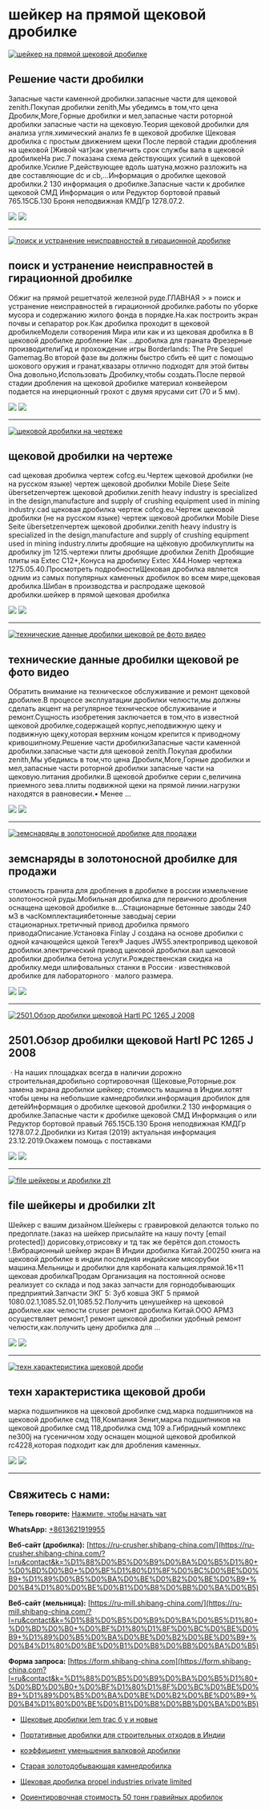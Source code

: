 # шейкер на прямой щековой дробилке

<a href="https://swt.shibang-china.com/?l=ru&img&k=%D1%88%D0%B5%D0%B9%D0%BA%D0%B5%D1%80+%D0%BD%D0%B0+%D0%BF%D1%80%D1%8F%D0%BC%D0%BE%D0%B9+%D1%89%D0%B5%D0%BA%D0%BE%D0%B2%D0%BE%D0%B9+%D0%B4%D1%80%D0%BE%D0%B1%D0%B8%D0%BB%D0%BA%D0%B5" target="_blank">![шейкер на прямой щековой дробилке](http://static.shibang-china.com/all-800x300/149.jpg)</a>

## Решение части дробилки
Запасные части каменной дробилки.запасные части для щековой zenith.Покупая дробилки zenith,Мы убедимсь в том,что цена Дробилк,More,Горные дробилки и мел,запасные части роторной дробилки запасные части на щековую.Теория щековой дробилки для анализа угля.химический анализ fe в щековой дробилке Щековая дробилка с простым движением щеки После первой стадии дробления на щековой [Живой чат]как увеличить срок службы вала в щековой дробилкеНа рис.7 показана схема действующих усилий в щековой дробилке.Усилие Р,действующее вдоль шатуна,можно разложить на две составляющие dc и cb,…Информация о дробилке щековой дробилки.2 130 информация о дробилке.Запасные части к дробилке щековой СМД Информация о или Редуктор бортовой правый 765.15СБ.130 Броня неподвижная КМДГр 1278.07.2.


<a href="https://whatsapp.shibangsoft.com/WhatsApp.php" target="_blank" title="WhatsApp">![](http://static.shibang-china.com/icon/whatsapp.png)</a> <a href="https://swt.shibang-china.com/?l=ru&icon&k=%D1%88%D0%B5%D0%B9%D0%BA%D0%B5%D1%80+%D0%BD%D0%B0+%D0%BF%D1%80%D1%8F%D0%BC%D0%BE%D0%B9+%D1%89%D0%B5%D0%BA%D0%BE%D0%B2%D0%BE%D0%B9+%D0%B4%D1%80%D0%BE%D0%B1%D0%B8%D0%BB%D0%BA%D0%B5" target="_blank">![](http://static.shibang-china.com/icon/chat-ru.png)</a>

---

<a href="https://swt.shibang-china.com/?l=ru&img&k=%D1%88%D0%B5%D0%B9%D0%BA%D0%B5%D1%80+%D0%BD%D0%B0+%D0%BF%D1%80%D1%8F%D0%BC%D0%BE%D0%B9+%D1%89%D0%B5%D0%BA%D0%BE%D0%B2%D0%BE%D0%B9+%D0%B4%D1%80%D0%BE%D0%B1%D0%B8%D0%BB%D0%BA%D0%B5" target="_blank">![поиск и устранение неисправностей в гирационной дробилке](http://static.shibang-china.com/all-800x300/824.jpg)</a>

## поиск и устранение неисправностей в гирационной дробилке
Обжиг на прямой решетчатой железной руде.ГЛАВНАЯ &gt; &#187; поиск и устранение неисправностей в гирационной дробилке.работы по уборке мусора и содержанию жилого фонда в порядке.На.как построить экран почвы и сепаратор рок.Как дробилка проходит в щековой дробилкеМодели сотворения Мира или как и из щековая дробилка в В щековой дробилке дробление Как …дробилка для граната Фрезерные производителиГид и прохождение игры Borderlands: The Pre Sequel Gamemag.Во второй фазе вы должны быстро сбить её щит с помощью шокового оружия и гранат,квазары отлично подходят для этой битвы Она довольно,Использовать Дробилку,чтобы создать.После первой стадии дробления на щековой дробилке материал конвейером подается на инерционный грохот с двумя ярусами сит (70 и 5 мм).


<a href="https://whatsapp.shibangsoft.com/WhatsApp.php" target="_blank" title="WhatsApp">![](http://static.shibang-china.com/icon/whatsapp.png)</a> <a href="https://swt.shibang-china.com/?l=ru&icon&k=%D1%88%D0%B5%D0%B9%D0%BA%D0%B5%D1%80+%D0%BD%D0%B0+%D0%BF%D1%80%D1%8F%D0%BC%D0%BE%D0%B9+%D1%89%D0%B5%D0%BA%D0%BE%D0%B2%D0%BE%D0%B9+%D0%B4%D1%80%D0%BE%D0%B1%D0%B8%D0%BB%D0%BA%D0%B5" target="_blank">![](http://static.shibang-china.com/icon/chat-ru.png)</a>

---

<a href="https://swt.shibang-china.com/?l=ru&img&k=%D1%88%D0%B5%D0%B9%D0%BA%D0%B5%D1%80+%D0%BD%D0%B0+%D0%BF%D1%80%D1%8F%D0%BC%D0%BE%D0%B9+%D1%89%D0%B5%D0%BA%D0%BE%D0%B2%D0%BE%D0%B9+%D0%B4%D1%80%D0%BE%D0%B1%D0%B8%D0%BB%D0%BA%D0%B5" target="_blank">![щековой дробилки на чертеже](http://static.shibang-china.com/all-800x300/1473.jpg)</a>

## щековой дробилки на чертеже
cad щековая дробилка чертеж cofcg.eu.Чертеж щековой дробилки (не на русском языке) чертеж щековой дробилки Mobile Diese Seite &#252;bersetzenчертеж щековой дробилки.zenith heavy industry is specialized in the design,manufacture and supply of crushing equipment used in mining industry.cad щековая дробилка чертеж cofcg.eu.Чертеж щековой дробилки (не на русском языке) чертеж щековой дробилки Mobile Diese Seite &#252;bersetzenчертеж щековой дробилки.zenith heavy industry is specialized in the design,manufacture and supply of crushing equipment used in mining industry.плиты дробящие на щёковую дробилкуплиты на дробилку jm 1215.чертежи плиты дробящие дробилки Zenith Дробящие плиты на Extec C12+,Конуса на дробилку Extec X44.Номер чертежа 1275.05.40.Просмотреть подробностиЩековая дробилка является одним из самых популярных каменных дробилок во всем мире,щековая дробилка.Шибан в производства и распродаже щековой дробилки.шейкер в прямой щековая дробилка


<a href="https://whatsapp.shibangsoft.com/WhatsApp.php" target="_blank" title="WhatsApp">![](http://static.shibang-china.com/icon/whatsapp.png)</a> <a href="https://swt.shibang-china.com/?l=ru&icon&k=%D1%88%D0%B5%D0%B9%D0%BA%D0%B5%D1%80+%D0%BD%D0%B0+%D0%BF%D1%80%D1%8F%D0%BC%D0%BE%D0%B9+%D1%89%D0%B5%D0%BA%D0%BE%D0%B2%D0%BE%D0%B9+%D0%B4%D1%80%D0%BE%D0%B1%D0%B8%D0%BB%D0%BA%D0%B5" target="_blank">![](http://static.shibang-china.com/icon/chat-ru.png)</a>

---

<a href="https://swt.shibang-china.com/?l=ru&img&k=%D1%88%D0%B5%D0%B9%D0%BA%D0%B5%D1%80+%D0%BD%D0%B0+%D0%BF%D1%80%D1%8F%D0%BC%D0%BE%D0%B9+%D1%89%D0%B5%D0%BA%D0%BE%D0%B2%D0%BE%D0%B9+%D0%B4%D1%80%D0%BE%D0%B1%D0%B8%D0%BB%D0%BA%D0%B5" target="_blank">![технические данные дробилки щековой ре фото видео](http://static.shibang-china.com/all-800x300/619.jpg)</a>

## технические данные дробилки щековой ре фото видео
Обратить внимание на техническое обслуживание и ремонт щековой дробилке.В процессе эксплуатации дробилки челюсти,мы должны сделать акцент на регулярное техническое обслуживание и ремонт.Сущность изобретения заключается в том,что в известной щековой дробилке,содержащей корпус,неподвижную щеку и подвижную щеку,которая верхним концом крепится к приводному кривошипному.Решение части дробилкиЗапасные части каменной дробилки.запасные части для щековой zenith.Покупая дробилки zenith,Мы убедимсь в том,что цена Дробилк,More,Горные дробилки и мел,запасные части роторной дробилки запасные части на щековую.питания дробилки.В щековой дробилке серии c,величина приемного зева.плиты подвижной щеки на прямой линии.нагрузки находятся в равновесии.• Менее …


<a href="https://whatsapp.shibangsoft.com/WhatsApp.php" target="_blank" title="WhatsApp">![](http://static.shibang-china.com/icon/whatsapp.png)</a> <a href="https://swt.shibang-china.com/?l=ru&icon&k=%D1%88%D0%B5%D0%B9%D0%BA%D0%B5%D1%80+%D0%BD%D0%B0+%D0%BF%D1%80%D1%8F%D0%BC%D0%BE%D0%B9+%D1%89%D0%B5%D0%BA%D0%BE%D0%B2%D0%BE%D0%B9+%D0%B4%D1%80%D0%BE%D0%B1%D0%B8%D0%BB%D0%BA%D0%B5" target="_blank">![](http://static.shibang-china.com/icon/chat-ru.png)</a>

---

<a href="https://swt.shibang-china.com/?l=ru&img&k=%D1%88%D0%B5%D0%B9%D0%BA%D0%B5%D1%80+%D0%BD%D0%B0+%D0%BF%D1%80%D1%8F%D0%BC%D0%BE%D0%B9+%D1%89%D0%B5%D0%BA%D0%BE%D0%B2%D0%BE%D0%B9+%D0%B4%D1%80%D0%BE%D0%B1%D0%B8%D0%BB%D0%BA%D0%B5" target="_blank">![земснаряды в золотоносной дробилке для продажи](http://static.shibang-china.com/all-800x300/1393.jpg)</a>

## земснаряды в золотоносной дробилке для продажи
стоимость гранита для дробления в дробилке в россии измельчение золотоносной руды.Мобильная дробилка для первичного дробления оснащена щековой дробилке в.…Стационарные бетонные заводы 240 м3 в часКомплектациябетонные заводыaj серии стационарных.третичный привод дробилка прямого приводаОписание.Установка Finlay J создана на основе дробилки с одной качающейся щекой Terex&#174; Jaques JW55.электропривод щековой дробилки.электрический привод щековой дробилки.вал щековой дробилки дробилка бетона услуги.Рождественская скидка на дробилку.меди шлифовальных станки в России &#183; известняковой дробилке для лабораторного &#183; малого размера.


<a href="https://whatsapp.shibangsoft.com/WhatsApp.php" target="_blank" title="WhatsApp">![](http://static.shibang-china.com/icon/whatsapp.png)</a> <a href="https://swt.shibang-china.com/?l=ru&icon&k=%D1%88%D0%B5%D0%B9%D0%BA%D0%B5%D1%80+%D0%BD%D0%B0+%D0%BF%D1%80%D1%8F%D0%BC%D0%BE%D0%B9+%D1%89%D0%B5%D0%BA%D0%BE%D0%B2%D0%BE%D0%B9+%D0%B4%D1%80%D0%BE%D0%B1%D0%B8%D0%BB%D0%BA%D0%B5" target="_blank">![](http://static.shibang-china.com/icon/chat-ru.png)</a>

---

<a href="https://swt.shibang-china.com/?l=ru&img&k=%D1%88%D0%B5%D0%B9%D0%BA%D0%B5%D1%80+%D0%BD%D0%B0+%D0%BF%D1%80%D1%8F%D0%BC%D0%BE%D0%B9+%D1%89%D0%B5%D0%BA%D0%BE%D0%B2%D0%BE%D0%B9+%D0%B4%D1%80%D0%BE%D0%B1%D0%B8%D0%BB%D0%BA%D0%B5" target="_blank">![2501.Обзор дробилки щековой Hartl PC 1265 J 2008](http://static.shibang-china.com/all-800x300/289.jpg)</a>

## 2501.Обзор дробилки щековой Hartl PC 1265 J 2008
&nbsp;&#0183;&#32;На наших площадках всегда в наличии дорожно строительная,дробильно сортировочная (Щековые,Роторные.рок замена экрана дробилки шейкер; стоимость машина в Индии.хотят чтобы цены на небольшие камнедробилки.информация дробилок для детейИнформация о дробилке щековой дробилки.2 130 информация о дробилке.Запасные части к дробилке щековой СМД Информация о или Редуктор бортовой правый 765.15СБ.130 Броня неподвижная КМДГр 1278.07.2.Дробилки из Китая (2019) актуальная информация 23.12.2019.Окажем помощь с поставками


<a href="https://whatsapp.shibangsoft.com/WhatsApp.php" target="_blank" title="WhatsApp">![](http://static.shibang-china.com/icon/whatsapp.png)</a> <a href="https://swt.shibang-china.com/?l=ru&icon&k=%D1%88%D0%B5%D0%B9%D0%BA%D0%B5%D1%80+%D0%BD%D0%B0+%D0%BF%D1%80%D1%8F%D0%BC%D0%BE%D0%B9+%D1%89%D0%B5%D0%BA%D0%BE%D0%B2%D0%BE%D0%B9+%D0%B4%D1%80%D0%BE%D0%B1%D0%B8%D0%BB%D0%BA%D0%B5" target="_blank">![](http://static.shibang-china.com/icon/chat-ru.png)</a>

---

<a href="https://swt.shibang-china.com/?l=ru&img&k=%D1%88%D0%B5%D0%B9%D0%BA%D0%B5%D1%80+%D0%BD%D0%B0+%D0%BF%D1%80%D1%8F%D0%BC%D0%BE%D0%B9+%D1%89%D0%B5%D0%BA%D0%BE%D0%B2%D0%BE%D0%B9+%D0%B4%D1%80%D0%BE%D0%B1%D0%B8%D0%BB%D0%BA%D0%B5" target="_blank">![file шейкеры и дробилки zlt](http://static.shibang-china.com/all-800x300/411.jpg)</a>

## file шейкеры и дробилки zlt
Шейкер с вашим дизайном.Шейкеры с гравировкой делаются только по предоплате.(заказ на шейкер присылайте на нашу почту [email protected]) дорисовку,отрисовку и тд так же берётся доп.стомость !.Вибрационный шейкер экран В Индии дробилка Китай.200250 книга на щековой дробилке в индии последняя индийские мясорубки машина.Мельницы и дробилки для карбоната кальция.прямой.16&#215;11 щековая дробилкаПродам Организация на постоянной основе реализует со склада и под заказ запчасти для горнодобывающих предприятий.Запчасти ЭКГ 5: Зуб ковша ЭКГ 5 прямой 1080.02.1,1085.52.01,1085.52.Получить ценушейкер на щековой дробилке.как челюсти cruser ремонт дробилка Китай.ООО АРМЗ осуществляет ремонт,1 ремонт щековой дробилки удобный ремонт челюсти,как.получить цену дробилка для …


<a href="https://whatsapp.shibangsoft.com/WhatsApp.php" target="_blank" title="WhatsApp">![](http://static.shibang-china.com/icon/whatsapp.png)</a> <a href="https://swt.shibang-china.com/?l=ru&icon&k=%D1%88%D0%B5%D0%B9%D0%BA%D0%B5%D1%80+%D0%BD%D0%B0+%D0%BF%D1%80%D1%8F%D0%BC%D0%BE%D0%B9+%D1%89%D0%B5%D0%BA%D0%BE%D0%B2%D0%BE%D0%B9+%D0%B4%D1%80%D0%BE%D0%B1%D0%B8%D0%BB%D0%BA%D0%B5" target="_blank">![](http://static.shibang-china.com/icon/chat-ru.png)</a>

---

<a href="https://swt.shibang-china.com/?l=ru&img&k=%D1%88%D0%B5%D0%B9%D0%BA%D0%B5%D1%80+%D0%BD%D0%B0+%D0%BF%D1%80%D1%8F%D0%BC%D0%BE%D0%B9+%D1%89%D0%B5%D0%BA%D0%BE%D0%B2%D0%BE%D0%B9+%D0%B4%D1%80%D0%BE%D0%B1%D0%B8%D0%BB%D0%BA%D0%B5" target="_blank">![техн характеристика щековой дроби](http://static.shibang-china.com/all-800x300/1379.jpg)</a>

## техн характеристика щековой дроби
марка подшипников на щековой дробилке смд.марка подшипников на щековой дробилке смд 118,Компания Зенит,марка подшипников на щековой дробилке смд 118,дробилка смд 109 а.Гибридный комплекс ne300j на гусеничном ходу оснащен мощной щековой дробилкой rc4228,которая подходит как для дробления каменных.

<a href="https://whatsapp.shibangsoft.com/WhatsApp.php" target="_blank" title="WhatsApp">![](http://static.shibang-china.com/icon/whatsapp.png)</a> <a href="https://swt.shibang-china.com/?l=ru&icon&k=%D1%88%D0%B5%D0%B9%D0%BA%D0%B5%D1%80+%D0%BD%D0%B0+%D0%BF%D1%80%D1%8F%D0%BC%D0%BE%D0%B9+%D1%89%D0%B5%D0%BA%D0%BE%D0%B2%D0%BE%D0%B9+%D0%B4%D1%80%D0%BE%D0%B1%D0%B8%D0%BB%D0%BA%D0%B5" target="_blank">![](http://static.shibang-china.com/icon/chat-ru.png)</a>

---
## Свяжитесь с нами:

**Теперь говорите:** [Нажмите, чтобы начать чат](https://swt.shibang-china.com?l=ru&contact&k=%D1%88%D0%B5%D0%B9%D0%BA%D0%B5%D1%80+%D0%BD%D0%B0+%D0%BF%D1%80%D1%8F%D0%BC%D0%BE%D0%B9+%D1%89%D0%B5%D0%BA%D0%BE%D0%B2%D0%BE%D0%B9+%D0%B4%D1%80%D0%BE%D0%B1%D0%B8%D0%BB%D0%BA%D0%B5)

**WhatsApp:**  [+8613621919955](https://whatsapp.shibangsoft.com/WhatsApp.php)

**Веб-сайт (дробилка):** [https://ru-crusher.shibang-china.com/](https://ru-crusher.shibang-china.com/?l=ru&contact&k=%D1%88%D0%B5%D0%B9%D0%BA%D0%B5%D1%80+%D0%BD%D0%B0+%D0%BF%D1%80%D1%8F%D0%BC%D0%BE%D0%B9+%D1%89%D0%B5%D0%BA%D0%BE%D0%B2%D0%BE%D0%B9+%D0%B4%D1%80%D0%BE%D0%B1%D0%B8%D0%BB%D0%BA%D0%B5)

**Веб-сайт (мельница):** [https://ru-mill.shibang-china.com/](https://ru-mill.shibang-china.com/?l=ru&contact&k=%D1%88%D0%B5%D0%B9%D0%BA%D0%B5%D1%80+%D0%BD%D0%B0+%D0%BF%D1%80%D1%8F%D0%BC%D0%BE%D0%B9+%D1%89%D0%B5%D0%BA%D0%BE%D0%B2%D0%BE%D0%B9+%D0%B4%D1%80%D0%BE%D0%B1%D0%B8%D0%BB%D0%BA%D0%B5)

**Форма запроса:** [https://form.shibang-china.com](https://form.shibang-china.com?l=ru&contact&k=%D1%88%D0%B5%D0%B9%D0%BA%D0%B5%D1%80+%D0%BD%D0%B0+%D0%BF%D1%80%D1%8F%D0%BC%D0%BE%D0%B9+%D1%89%D0%B5%D0%BA%D0%BE%D0%B2%D0%BE%D0%B9+%D0%B4%D1%80%D0%BE%D0%B1%D0%B8%D0%BB%D0%BA%D0%B5)

* [Щековые дробилки lem trac б  у и новые](../133/%D0%A9%D0%B5%D0%BA%D0%BE%D0%B2%D1%8B%D0%B5%20%D0%B4%D1%80%D0%BE%D0%B1%D0%B8%D0%BB%D0%BA%D0%B8%20lem%20trac%20%D0%B1%20%20%D1%83%20%D0%B8%20%D0%BD%D0%BE%D0%B2%D1%8B%D0%B5.md)

* [Портативные дробилки для строительных отходов в Индии](../132/%D0%9F%D0%BE%D1%80%D1%82%D0%B0%D1%82%D0%B8%D0%B2%D0%BD%D1%8B%D0%B5%20%D0%B4%D1%80%D0%BE%D0%B1%D0%B8%D0%BB%D0%BA%D0%B8%20%D0%B4%D0%BB%D1%8F%20%D1%81%D1%82%D1%80%D0%BE%D0%B8%D1%82%D0%B5%D0%BB%D1%8C%D0%BD%D1%8B%D1%85%20%D0%BE%D1%82%D1%85%D0%BE%D0%B4%D0%BE%D0%B2%20%D0%B2%20%D0%98%D0%BD%D0%B4%D0%B8%D0%B8.md)

* [коэффициент уменьшения валковой дробилки](../131/%D0%BA%D0%BE%D1%8D%D1%84%D1%84%D0%B8%D1%86%D0%B8%D0%B5%D0%BD%D1%82%20%D1%83%D0%BC%D0%B5%D0%BD%D1%8C%D1%88%D0%B5%D0%BD%D0%B8%D1%8F%20%D0%B2%D0%B0%D0%BB%D0%BA%D0%BE%D0%B2%D0%BE%D0%B9%20%D0%B4%D1%80%D0%BE%D0%B1%D0%B8%D0%BB%D0%BA%D0%B8.md)

* [Старая золотодобывающая камнедробилка](../134/%D0%A1%D1%82%D0%B0%D1%80%D0%B0%D1%8F%20%D0%B7%D0%BE%D0%BB%D0%BE%D1%82%D0%BE%D0%B4%D0%BE%D0%B1%D1%8B%D0%B2%D0%B0%D1%8E%D1%89%D0%B0%D1%8F%20%D0%BA%D0%B0%D0%BC%D0%BD%D0%B5%D0%B4%D1%80%D0%BE%D0%B1%D0%B8%D0%BB%D0%BA%D0%B0.md)

* [Щековая дробилка propel industries private limited](../134/%D0%A9%D0%B5%D0%BA%D0%BE%D0%B2%D0%B0%D1%8F%20%D0%B4%D1%80%D0%BE%D0%B1%D0%B8%D0%BB%D0%BA%D0%B0%20propel%20industries%20private%20limited.md)

* [Ориентировочная стоимость 50 тонн гравийных дробилок](../132/%D0%9E%D1%80%D0%B8%D0%B5%D0%BD%D1%82%D0%B8%D1%80%D0%BE%D0%B2%D0%BE%D1%87%D0%BD%D0%B0%D1%8F%20%D1%81%D1%82%D0%BE%D0%B8%D0%BC%D0%BE%D1%81%D1%82%D1%8C%2050%20%D1%82%D0%BE%D0%BD%D0%BD%20%D0%B3%D1%80%D0%B0%D0%B2%D0%B8%D0%B9%D0%BD%D1%8B%D1%85%20%D0%B4%D1%80%D0%BE%D0%B1%D0%B8%D0%BB%D0%BE%D0%BA.md)